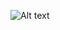 ![Alt text](/../draggableMeIntoZone/https://raw.githubusercontent.com/wangx6/draggableMeIntoZone/master/img/screenshot.jpg?raw=true)
